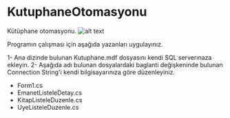 # KutuphaneOtomasyonu

Kütüphane otomasyonu.
![alt text](https://github.com/enessaid2701/KutuphaneOtomasyonu/blob/master/Uygulama%20Foto%C4%9Fraflar%C4%B1/Screenshot_4.png)

Programın çalışması için aşağıda yazanları uygulayınız.

1- Ana dizinde bulunan Kutuphane.mdf dosyasını kendi SQL serverınaza ekleyin.
2- Aşağıda adı bulunan dosyalardaki baglanti değişkeninde bulunan Connection String'i kendi bilgisayarınıza göre düzenleyiniz.

- Form1.cs
- EmanetListeleDetay.cs
- KitapListeleDuzenle.cs
- UyeListeleDuzenle.cs
